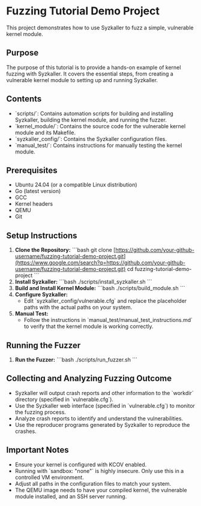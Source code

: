 # Fuzzing Tutorial Demo Project

This project demonstrates how to use Syzkaller to fuzz a simple, vulnerable kernel module.

## Purpose

The purpose of this tutorial is to provide a hands-on example of kernel fuzzing with Syzkaller. It covers the essential steps, from creating a vulnerable kernel module to setting up and running Syzkaller.

## Contents

* \`scripts/\`: Contains automation scripts for building and installing Syzkaller, building the kernel module, and running the fuzzer.
* \`kernel_module/\`: Contains the source code for the vulnerable kernel module and its Makefile.
* \`syzkaller_config/\`: Contains the Syzkaller configuration files.
* \`manual_test/\`: Contains instructions for manually testing the kernel module.

## Prerequisites

* Ubuntu 24.04 (or a compatible Linux distribution)
* Go (latest version)
* GCC
* Kernel headers
* QEMU
* Git

## Setup Instructions

1.  **Clone the Repository:**
    \`\`\`bash
    git clone [https://github.com/your-github-username/fuzzing-tutorial-demo-project.git](https://www.google.com/search?q=https://github.com/your-github-username/fuzzing-tutorial-demo-project.git)
    cd fuzzing-tutorial-demo-project
    \`\`\`
2.  **Install Syzkaller:**
    \`\`\`bash
    ./scripts/install_syzkaller.sh
    \`\`\`
3.  **Build and Install Kernel Module:**
    \`\`\`bash
    ./scripts/build_module.sh
    \`\`\`
4.  **Configure Syzkaller:**
    * Edit \`syzkaller_config/vulnerable.cfg\` and replace the placeholder paths with the actual paths on your system.
5.  **Manual Test:**
    * Follow the instructions in \`manual_test/manual_test_instructions.md\` to verify that the kernel module is working correctly.

## Running the Fuzzer

1.  **Run the Fuzzer:**
    \`\`\`bash
    ./scripts/run_fuzzer.sh
    \`\`\`

## Collecting and Analyzing Fuzzing Outcome

* Syzkaller will output crash reports and other information to the \`workdir\` directory (specified in \`vulnerable.cfg\`).
* Use the Syzkaller web interface (specified in \`vulnerable.cfg\`) to monitor the fuzzing process.
* Analyze crash reports to identify and understand the vulnerabilities.
* Use the reproducer programs generated by Syzkaller to reproduce the crashes.

## Important Notes

* Ensure your kernel is configured with KCOV enabled.
* Running with \`sandbox: "none"\` is highly insecure. Only use this in a controlled VM environment.
* Adjust all paths in the configuration files to match your system.
* The QEMU image needs to have your compiled kernel, the vulnerable module installed, and an SSH server running.
